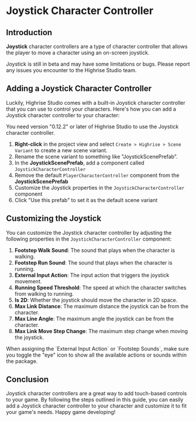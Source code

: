 # Joystick Character Controller

## Introduction

**Joystick** character controllers are a type of character controller that allows the player to move a character using an on-screen joystick.

<Note type="warning">
Joystick is still in beta and may have some limitations or bugs. Please report any issues you encounter to the Highrise Studio team.
</Note>

## Adding a Joystick Character Controller

Luckily, Highrise Studio comes with a built-in Joystick character controller that you can use to control your characters. Here's how you can add a Joystick character controller to your character:

<Note type="warning">
You need version "0.12.2" or later of Highrise Studio to use the Joystick character controller.
</Note>

1. **Right-click** in the project view and select `Create > Highrise > Scene Variant` to create a new scene variant.
2. Rename the scene variant to something like "JoystickScenePrefab".
3. In the **JoystickScenePrefab**, add a component called `JoystickCharacterController`
4. Remove the default `PlayerCharacterController` component from the **JoystickScenePrefab**
5. Customize the Joystick properties in the `JoystickCharacterController` component
6. Click "Use this prefab" to set it as the default scene variant

## Customizing the Joystick

You can customize the Joystick character controller by adjusting the following properties in the `JoystickCharacterController` component:

1. **Footstep Walk Sound**: The sound that plays when the character is walking.
2. **Footstep Run Sound**: The sound that plays when the character is running.
3. **External Input Action**: The input action that triggers the joystick movement.
4. **Running Speed Threshold**: The speed at which the character switches from walking to running.
5. **Is 2D**: Whether the joystick should move the character in 2D space.
6. **Max Link Distance**: The maximum distance the joystick can be from the character.
7. **Max Line Angle**: The maximum angle the joystick can be from the character.
8. **Max Link Move Step Change**: The maximum step change when moving the joystick.

<Note type="info">
When assigning the `External Input Action` or `Footstep Sounds`, make sure you toggle the "eye" icon to show all the available actions or sounds within the package.
</Note>

## Conclusion

Joystick character controllers are a great way to add touch-based controls to your game. By following the steps outlined in this guide, you can easily add a Joystick character controller to your character and customize it to fit your game's needs. Happy game developing!